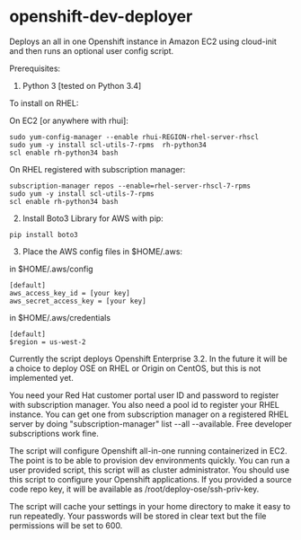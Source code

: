 # openshift-dev-deployer
Deploys an all in one Openshift instance in Amazon EC2 using cloud-init and then runs an optional user config script.

Prerequisites:

1. Python 3 [tested on Python 3.4]

To install on RHEL:

On EC2 [or anywhere with rhui]:

    sudo yum-config-manager --enable rhui-REGION-rhel-server-rhscl
    sudo yum -y install scl-utils-7-rpms  rh-python34
    scl enable rh-python34 bash

On RHEL registered with subscription manager: 

    subscription-manager repos --enable=rhel-server-rhscl-7-rpms
    sudo yum -y install scl-utils-7-rpms  
    scl enable rh-python34 bash

2. Install Boto3 Library for AWS with pip:
```
pip install boto3
```

3. Place the AWS config files in $HOME/.aws:

in $HOME/.aws/config
```
[default]
aws_access_key_id = [your key]
aws_secret_access_key = [your key]
```

in $HOME/.aws/credentials
  
```
[default]
$region = us-west-2
```


Currently the script deploys Openshift Enterprise 3.2.  In the future it will be a choice to deploy OSE on RHEL or Origin on CentOS, but this is not implemented yet.  

You need your Red Hat customer portal user ID and password to register with subscription manager.
You also need a pool id to register your RHEL instance.  You can get one from subscription manager on a registered RHEL server by doing "subscription-manager" list --all --available.  Free developer subscriptions work fine.

The script will configure Openshift all-in-one running containerized in EC2.  The point is to be able to provision dev environments quickly.  You can run a user provided script, this script will as cluster administrator.  You should use this script to configure your Openshift applications.  If you provided a source code repo key, it will be available as /root/deploy-ose/ssh-priv-key.

The script will cache your settings in your home directory to make it easy to run repeatedly.  Your passwords will be stored in clear  text but the file permissions will be set to 600.

